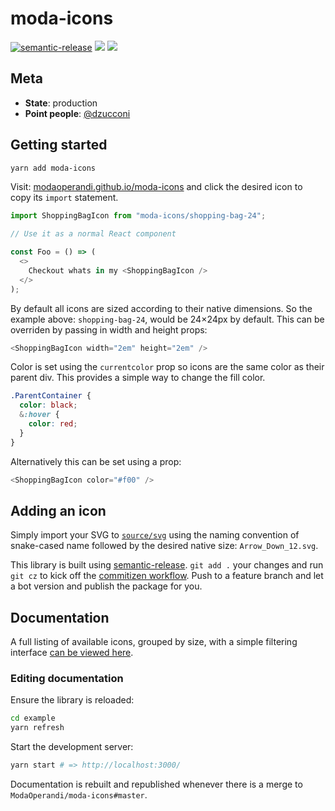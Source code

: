 # moda-icons

[![semantic-release](https://img.shields.io/badge/%20%20%F0%9F%93%A6%F0%9F%9A%80-semantic--release-e10079.svg)](https://github.com/semantic-release/semantic-release) [![](https://img.shields.io/npm/v/moda-icons/latest.svg)](https://www.npmjs.com/package/moda-icons) [![](https://img.shields.io/circleci/build/gh/ModaOperandi/moda-icons/master?token=63a4075a70ca69f3b373b215bc952cd0620c2279)](https://circleci.com/gh/ModaOperandi/moda-icons)

## Meta

- **State**: production
- **Point people**: [@dzucconi](https://github.com/dzucconi)

## Getting started

```bash
yarn add moda-icons
```

Visit: [modaoperandi.github.io/moda-icons](https://modaoperandi.github.io/moda-icons/) and click the desired icon to copy its `import` statement.

```javascript
import ShoppingBagIcon from "moda-icons/shopping-bag-24";

// Use it as a normal React component

const Foo = () => (
  <>
    Checkout whats in my <ShoppingBagIcon />
  </>
);
```

By default all icons are sized according to their native dimensions. So the example above: `shopping-bag-24`, would be 24×24px by default. This can be overriden by passing in width and height props:

```javascript
<ShoppingBagIcon width="2em" height="2em" />
```

Color is set using the `currentcolor` prop so icons are the same color as their parent div. This provides a simple way to change the fill color.

```scss
.ParentContainer {
  color: black;
  &:hover {
    color: red;
  }
}
```

Alternatively this can be set using a prop:

```javascript
<ShoppingBagIcon color="#f00" />
```

## Adding an icon

Simply import your SVG to [`source/svg`](/source/svg) using the naming convention of snake-cased name followed by the desired native size: `Arrow_Down_12.svg`.

This library is built using [semantic-release](https://github.com/semantic-release/semantic-release). `git add .` your changes and run `git cz` to kick off the [commitizen workflow](https://github.com/commitizen/cz-cli). Push to a feature branch and let a bot version and publish the package for you.

## Documentation

A full listing of available icons, grouped by size, with a simple filtering interface [can be viewed here](https://modaoperandi.github.io/moda-icons/).

### Editing documentation

Ensure the library is reloaded:

```bash
cd example
yarn refresh
```

Start the development server:

```bash
yarn start # => http://localhost:3000/
```

Documentation is rebuilt and republished whenever there is a merge to `ModaOperandi/moda-icons#master`.
